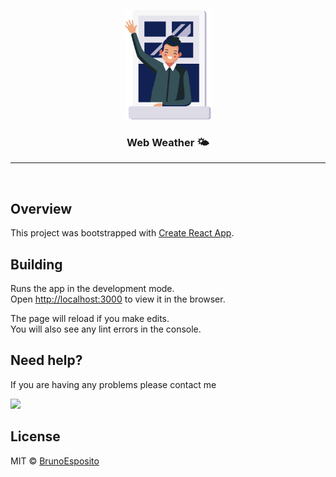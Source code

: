<p align="center">
  <img src="./src/images/welcome.png" height="175" alt="App Wether" />
</p>
<h3 align="center">
Web Weather 🌤
</h3>

<hr />

<br>

## Overview
This project was bootstrapped with [Create React App](https://github.com/facebook/create-react-app).

## Building

Runs the app in the development mode.\
Open [http://localhost:3000](http://localhost:3000) to view it in the browser.

The page will reload if you make edits.\
You will also see any lint errors in the console.

## Need help?
If you are having any problems please contact me

[<span><img src="https://img.shields.io/badge/WHATSAPP-%2325D366.svg?&style=for-the-badge&logo=whatsapp&logoColor=white" /></span>](https://api.whatsapp.com/send?phone=5514996763669)

## License

MIT © [BrunoEsposito](https://github.com/brunoesposito)